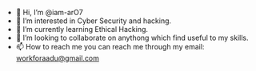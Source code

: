 - 👋 Hi, I’m @iam-arO7
- 👀 I’m interested in Cyber Security and hacking.
- 🌱 I’m currently learning Ethical Hacking.
- 💞️ I’m looking to collaborate on anythong which find useful to my skills.
- 📫 How to reach me you can reach me through my email: workforaadu@gmail.com
